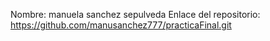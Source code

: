 Nombre: manuela  sanchez sepulveda 
Enlace del repositorio: https://github.com/manusanchez777/practicaFinal.git
